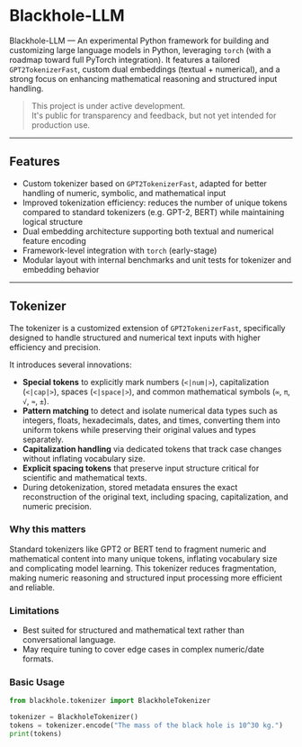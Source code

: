 # Blackhole-LLM

Blackhole-LLM — An experimental Python framework for building and customizing large language models in Python, leveraging `torch` (with a roadmap toward full PyTorch integration). It features a tailored `GPT2TokenizerFast`, custom dual embeddings (textual + numerical), and a strong focus on enhancing mathematical reasoning and structured input handling.

>This project is under active development.  
>It's public for transparency and feedback, but not yet intended for production use.

---

## Features

- Custom tokenizer based on `GPT2TokenizerFast`, adapted for better handling of numeric, symbolic, and mathematical input  
- Improved tokenization efficiency: reduces the number of unique tokens compared to standard tokenizers (e.g. GPT-2, BERT) while maintaining logical structure  
- Dual embedding architecture supporting both textual and numerical feature encoding  
- Framework-level integration with `torch` (early-stage)  
- Modular layout with internal benchmarks and unit tests for tokenizer and embedding behavior

---

## Tokenizer

The tokenizer is a customized extension of `GPT2TokenizerFast`, specifically designed to handle structured and numerical text inputs with higher efficiency and precision.

It introduces several innovations:

- **Special tokens** to explicitly mark numbers (`<|num|>`), capitalization (`<|cap|>`), spaces (`<|space|>`), and common mathematical symbols (`∞`, `π`, `√`, `≈`, `±`).
- **Pattern matching** to detect and isolate numerical data types such as integers, floats, hexadecimals, dates, and times, converting them into uniform tokens while preserving their original values and types separately.
- **Capitalization handling** via dedicated tokens that track case changes without inflating vocabulary size.
- **Explicit spacing tokens** that preserve input structure critical for scientific and mathematical texts.
- During detokenization, stored metadata ensures the exact reconstruction of the original text, including spacing, capitalization, and numeric precision.

### Why this matters

Standard tokenizers like GPT2 or BERT tend to fragment numeric and mathematical content into many unique tokens, inflating vocabulary size and complicating model learning. This tokenizer reduces fragmentation, making numeric reasoning and structured input processing more efficient and reliable.

### Limitations

- Best suited for structured and mathematical text rather than conversational language.
- May require tuning to cover edge cases in complex numeric/date formats.

### Basic Usage

```python
from blackhole.tokenizer import BlackholeTokenizer

tokenizer = BlackholeTokenizer()
tokens = tokenizer.encode("The mass of the black hole is 10^30 kg.")
print(tokens)

